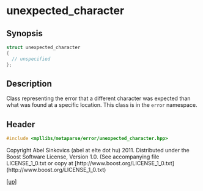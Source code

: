# unexpected_character

## Synopsis

```cpp
struct unexpected_character
{
  // unspecified
};
```

## Description

Class representing the error that a different character was expected than what
was found at a specific location. This class is in the `error` namespace.

## Header

```cpp
#include <mpllibs/metaparse/error/unexpected_character.hpp>
```

<p class="copyright">
Copyright Abel Sinkovics (abel at elte dot hu) 2011.
Distributed under the Boost Software License, Version 1.0.
(See accompanying file LICENSE_1_0.txt or copy at
[http://www.boost.org/LICENSE_1_0.txt](http://www.boost.org/LICENSE_1_0.txt)
</p>

[[up]](reference.html)



